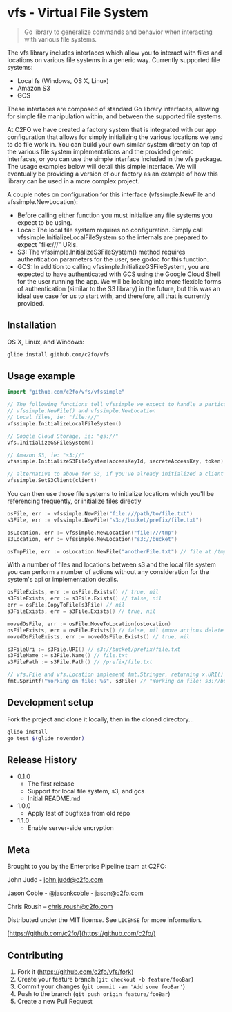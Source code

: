 # vfs - Virtual File System
> Go library to generalize commands and behavior when interacting with various file systems.

The vfs library includes interfaces which allow you to interact with files and locations on various file systems in a generic way. Currently supported file systems:
* Local fs (Windows, OS X, Linux)
* Amazon S3
* GCS

These interfaces are composed of standard Go library interfaces, allowing for simple file manipulation within, and between the supported file systems.

At C2FO we have created a factory system that is integrated with our app configuration that allows for simply initializing the various locations we tend to do file work in. You can build your own similar system directly on top of the various file  system implementations and the provided generic interfaces, or you can use the simple interface included in the vfs package.
The usage examples below will detail this simple interface. We will eventually be providing a version of our factory as an  example of how this library can be used in a more complex project.

A couple notes on configuration for this interface (vfssimple.NewFile and vfssimple.NewLocation):
* Before calling either function you must initialize any file systems you expect to be using.
* Local: The local file system requires no configuration. Simply call vfssimple.InitializeLocalFileSystem so the internals are prepared to expect "file:///" URIs.
* S3: The vfssimple.InitializeS3FileSystem() method requires authentication parameters for the user, see godoc for this function.
* GCS: In addition to calling vfssimple.InitializeGSFileSystem, you are expected to have authenticated with GCS using the Google Cloud Shell for the user running the app. We will be looking into more flexible forms of authentication (similar to the S3 library) in the future, but this was an ideal use case for us to start with, and therefore, all that is currently provided.

## Installation

OS X, Linux, and Windows:

```sh
glide install github.com/c2fo/vfs
```

## Usage example

```go
import "github.com/c2fo/vfs/vfssimple"

// The following functions tell vfssimple we expect to handle a particular file system in subsequent calls to
// vfssimple.NewFile() and vfssimple.NewLocation
// Local files, ie: "file:///"
vfssimple.InitializeLocalFileSystem()

// Google Cloud Storage, ie: "gs://"
vfs.InitializeGSFileSystem()

// Amazon S3, ie: "s3://"
vfssimple.InitializeS3FileSystem(accessKeyId, secreteAccessKey, token)

// alternative to above for S3, if you've already initialized a client of interface s3iface.S3API
vfssimple.SetS3Client(client)
```

You can then use those file systems to initialize locations which you'll be referencing frequently, or initialize files directly

```go
osFile, err := vfssimple.NewFile("file:///path/to/file.txt")
s3File, err := vfssimple.NewFile("s3://bucket/prefix/file.txt")

osLocation, err := vfssimple.NewLocation("file:///tmp")
s3Location, err := vfssimple.NewLocation("s3://bucket")

osTmpFile, err := osLocation.NewFile("anotherFile.txt") // file at /tmp/anotherFile.txt
```

With a number of files and locations between s3 and the local file system you can perform a number of actions without any consideration for the system's api or implementation details.

```go
osFileExists, err := osFile.Exists() // true, nil
s3FileExists, err := s3File.Exists() // false, nil
err = osFile.CopyToFile(s3File) // nil
s3FileExists, err = s3File.Exists() // true, nil

movedOsFile, err := osFile.MoveToLocation(osLocation)
osFileExists, err = osFile.Exists() // false, nil (move actions delete the original file)
movedOsFileExists, err := movedOsFile.Exists() // true, nil

s3FileUri := s3File.URI() // s3://bucket/prefix/file.txt
s3FileName := s3File.Name() // file.txt
s3FilePath := s3File.Path() // /prefix/file.txt

// vfs.File and vfs.Location implement fmt.Stringer, returning x.URI()
fmt.Sprintf("Working on file: %s", s3File) // "Working on file: s3://bucket/prefix/file.txt"
```

## Development setup

Fork the project and clone it locally, then in the cloned directory...

```sh
glide install
go test $(glide novendor)
```

## Release History

* 0.1.0
    * The first release
    * Support for local file system, s3, and gcs
    * Initial README.md
* 1.0.0
    * Apply last of bugfixes from old repo
* 1.1.0
    * Enable server-side encryption

## Meta

Brought to you by the Enterprise Pipeline team at C2FO:

John Judd - john.judd@c2fo.com

Jason Coble - [@jasonkcoble](https://twitter.com/jasonkcoble) - jason@c2fo.com

Chris Roush – chris.roush@c2fo.com

Distributed under the MIT license. See ``LICENSE`` for more information.

[https://github.com/c2fo/](https://github.com/c2fo/)

## Contributing

1. Fork it (<https://github.com/c2fo/vfs/fork>)
2. Create your feature branch (`git checkout -b feature/fooBar`)
3. Commit your changes (`git commit -am 'Add some fooBar'`)
4. Push to the branch (`git push origin feature/fooBar`)
5. Create a new Pull Request
